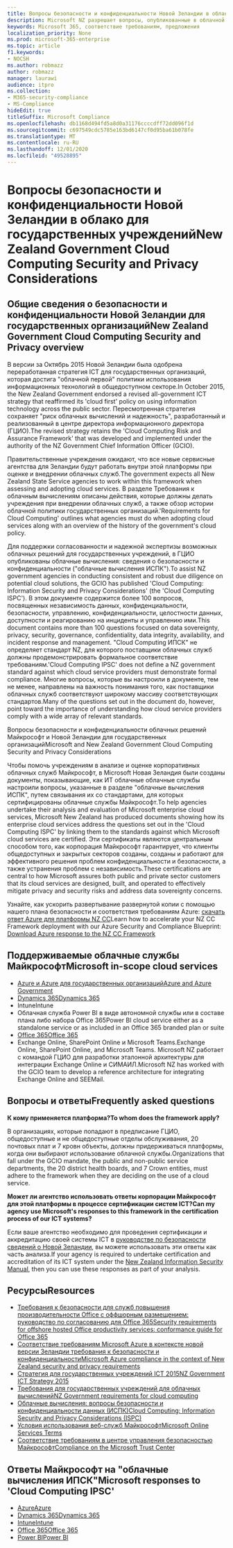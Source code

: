 ```yaml
---
title: Вопросы безопасности и конфиденциальности Новой Зеландии в облако для государственных учреждений
description: Microsoft NZ разрешает вопросы, опубликованные в облачной среде Новой Зеландии.
keywords: Microsoft 365, соответствие требованиям, предложения
localization_priority: None
ms.prod: microsoft-365-enterprise
ms.topic: article
f1.keywords:
- NOCSH
ms.author: robmazz
author: robmazz
manager: laurawi
audience: itpro
ms.collection:
- M365-security-compliance
- MS-Compliance
hideEdit: true
titleSuffix: Microsoft Compliance
ms.openlocfilehash: db1168d494fd5a8d0a31176ccccdff72dd096f1d
ms.sourcegitcommit: c697549cdc5785e163bd6147cf0d95ba61b078fe
ms.translationtype: MT
ms.contentlocale: ru-RU
ms.lasthandoff: 12/01/2020
ms.locfileid: "49528895"
---
```

# <a name="new-zealand-government-cloud-computing-security-and-privacy-considerations"></a><span data-ttu-id="635d3-104">Вопросы безопасности и конфиденциальности Новой Зеландии в облако для государственных учреждений</span><span class="sxs-lookup"><span data-stu-id="635d3-104">New Zealand Government Cloud Computing Security and Privacy Considerations</span></span>

## <a name="new-zealand-government-cloud-computing-security-and-privacy-overview"></a><span data-ttu-id="635d3-105">Общие сведения о безопасности и конфиденциальности Новой Зеландии для государственных организаций</span><span class="sxs-lookup"><span data-stu-id="635d3-105">New Zealand Government Cloud Computing Security and Privacy overview</span></span>

<span data-ttu-id="635d3-106">В версии за Октябрь 2015 Новой Зеландии была одобрена переработанная стратегия ICT для государственных организаций, которая достига "облачной первой" политики использования информационных технологий в общедоступном секторе.</span><span class="sxs-lookup"><span data-stu-id="635d3-106">In October 2015, the New Zealand Government endorsed a revised all-government ICT strategy that reaffirmed its 'cloud first' policy on using information technology across the public sector.</span></span> <span data-ttu-id="635d3-107">Пересмотренная стратегия сохраняет "риск облачных вычислений и надежность", разработанный и реализованный в центре директора информационного директора (ГЦИО).</span><span class="sxs-lookup"><span data-stu-id="635d3-107">The revised strategy retains the 'Cloud Computing Risk and Assurance Framework' that was developed and implemented under the authority of the NZ Government Chief Information Officer (GCIO).</span></span>

<span data-ttu-id="635d3-108">Правительственные учреждения ожидают, что все новые сервисные агентства для Зеландии будут работать внутри этой платформы при оценке и внедрении облачных служб.</span><span class="sxs-lookup"><span data-stu-id="635d3-108">The government expects all New Zealand State Service agencies to work within this framework when assessing and adopting cloud services.</span></span> <span data-ttu-id="635d3-109">В разделе Требования к облачным вычислениям описаны действия, которые должны делать учреждения при внедрении облачных служб, а также обзор истории облачной политики государственных организаций.</span><span class="sxs-lookup"><span data-stu-id="635d3-109">'Requirements for Cloud Computing' outlines what agencies must do when adopting cloud services along with an overview of the history of the government's cloud policy.</span></span>

<span data-ttu-id="635d3-110">Для поддержки согласованности и надежной экспертизы возможных облачных решений для государственных учреждений, в ГЦИО опубликованы облачные вычисления: сведения о безопасности и конфиденциальности ("облачные вычисления ИСПК").</span><span class="sxs-lookup"><span data-stu-id="635d3-110">To assist NZ government agencies in conducting consistent and robust due diligence on potential cloud solutions, the GCIO has published 'Cloud Computing: Information Security and Privacy Considerations' (the 'Cloud Computing ISPC').</span></span> <span data-ttu-id="635d3-111">В этом документе содержится более 100 вопросов, посвященных независимость данных, конфиденциальности, безопасности, управлению, конфиденциальности, целостности данных, доступности и реагированию на инциденты и управлению ими.</span><span class="sxs-lookup"><span data-stu-id="635d3-111">This document contains more than 100 questions focused on data sovereignty, privacy, security, governance, confidentiality, data integrity, availability, and incident response and management.</span></span> <span data-ttu-id="635d3-112">"Cloud Computing ИПСК" не определяет стандарт NZ, для которого поставщики облачных служб должны продемонстрировать формальное соответствие требованиям.</span><span class="sxs-lookup"><span data-stu-id="635d3-112">'Cloud Computing IPSC' does not define a NZ government standard against which cloud service providers must demonstrate formal compliance.</span></span> <span data-ttu-id="635d3-113">Многие вопросы, которые вы настроили в документе, тем не менее, направлены на важность понимания того, как поставщики облачных служб соответствуют широкому массиву соответствующих стандартов.</span><span class="sxs-lookup"><span data-stu-id="635d3-113">Many of the questions set out in the document do, however, point toward the importance of understanding how cloud service providers comply with a wide array of relevant standards.</span></span>

<span data-ttu-id="635d3-114">Вопросы безопасности и конфиденциальности облачных решений Майкрософт и Новой Зеландии для государственных организаций</span><span class="sxs-lookup"><span data-stu-id="635d3-114">Microsoft and New Zealand Government Cloud Computing Security and Privacy Considerations</span></span>

<span data-ttu-id="635d3-115">Чтобы помочь учреждениям в анализе и оценке корпоративных облачных служб Майкрософт, в Microsoft Новая Зеландия были созданы документы, показывающие, как ИТ облачные облачные службы настроили вопросы, указанные в разделе "облачные вычисления ИСПК", путем связывания их со стандартами, для которых сертифицированы облачные службы Майкрософт.</span><span class="sxs-lookup"><span data-stu-id="635d3-115">To help agencies undertake their analysis and evaluation of Microsoft enterprise cloud services, Microsoft New Zealand has produced documents showing how its enterprise cloud services address the questions set out in the 'Cloud Computing ISPC' by linking them to the standards against which Microsoft cloud services are certified.</span></span> <span data-ttu-id="635d3-116">Эти сертификаты являются центральным способом того, как корпорация Майкрософт гарантирует, что клиенты общедоступных и закрытых секторов созданы, созданы и работают для эффективного решения проблем конфиденциальности и безопасности, а также устранения проблем с независимость.</span><span class="sxs-lookup"><span data-stu-id="635d3-116">These certifications are central to how Microsoft assures both public and private sector customers that its cloud services are designed, built, and operated to effectively mitigate privacy and security risks and address data sovereignty concerns.</span></span>

<span data-ttu-id="635d3-117">Узнайте, как ускорить развертывание развернутой копии с помощью нашего плана безопасности и соответствия требованиям Azure: [скачать ответ Azure для платформы NZ CC](https://gallery.technet.microsoft.com/Response-to-GCIO-Cloud-e117bbb9)</span><span class="sxs-lookup"><span data-stu-id="635d3-117">Learn how to accelerate your NZ CC Framework deployment with our Azure Security and Compliance Blueprint: [Download Azure response to the NZ CC Framework](https://gallery.technet.microsoft.com/Response-to-GCIO-Cloud-e117bbb9)</span></span>

## <a name="microsoft-in-scope-cloud-services"></a><span data-ttu-id="635d3-118">Поддерживаемые облачные службы Майкрософт</span><span class="sxs-lookup"><span data-stu-id="635d3-118">Microsoft in-scope cloud services</span></span>

- [<span data-ttu-id="635d3-119">Azure и Azure для государственных организаций</span><span class="sxs-lookup"><span data-stu-id="635d3-119">Azure and Azure Government</span></span>](https://aka.ms/AzureCompliance)
- [<span data-ttu-id="635d3-120">Dynamics 365</span><span class="sxs-lookup"><span data-stu-id="635d3-120">Dynamics 365</span></span>](https://aka.ms/d365-compliance-list)
- <span data-ttu-id="635d3-121">Intune</span><span class="sxs-lookup"><span data-stu-id="635d3-121">Intune</span></span>
- <span data-ttu-id="635d3-122">Облачная служба Power BI в виде автономной службы или в составе плана либо набора Office 365</span><span class="sxs-lookup"><span data-stu-id="635d3-122">Power BI cloud service either as a standalone service or as included in an Office 365 branded plan or suite</span></span>
- [<span data-ttu-id="635d3-123">Office 365</span><span class="sxs-lookup"><span data-stu-id="635d3-123">Office 365</span></span>](https://go.microsoft.com/fwlink/p/?LinkID=2077751)
- <span data-ttu-id="635d3-124">Exchange Online, SharePoint Online и Microsoft Teams.</span><span class="sxs-lookup"><span data-stu-id="635d3-124">Exchange Online, SharePoint Online, and Microsoft Teams.</span></span> <span data-ttu-id="635d3-125">Microsoft NZ работает с командой ГЦИО для разработки эталонной архитектуры для интеграции Exchange Online и СИМАИЛ.</span><span class="sxs-lookup"><span data-stu-id="635d3-125">Microsoft NZ has worked with the GCIO team to develop a reference architecture for integrating Exchange Online and SEEMail.</span></span>

## <a name="frequently-asked-questions"></a><span data-ttu-id="635d3-126">Вопросы и ответы</span><span class="sxs-lookup"><span data-stu-id="635d3-126">Frequently asked questions</span></span>

<span data-ttu-id="635d3-127">**К кому применяется платформа?**</span><span class="sxs-lookup"><span data-stu-id="635d3-127">**To whom does the framework apply?**</span></span>

<span data-ttu-id="635d3-128">В организациях, которые попадают в предписание ГЦИО, общедоступные и не общедоступные отделы обслуживания, 20 почтовых плат и 7 кровн объекты, должны придерживаться платформы, когда они выбирают использование облачной службы.</span><span class="sxs-lookup"><span data-stu-id="635d3-128">Organizations that fall under the GCIO mandate, the public and non-public service departments, the 20 district health boards, and 7 Crown entities, must adhere to the framework when they are deciding on the use of a cloud service.</span></span>

<span data-ttu-id="635d3-129">**Может ли агентство использовать ответы корпорации Майкрософт для этой платформы в процессе сертификации систем ICT?**</span><span class="sxs-lookup"><span data-stu-id="635d3-129">**Can my agency use Microsoft's responses to this framework in the certification process of our ICT systems?**</span></span>

<span data-ttu-id="635d3-130">Если ваше агентство необходимо для проведения сертификации и аккредитацию своей системы ICT в [руководстве по безопасности сведений о Новой Зеландии](https://go.microsoft.com/fwlink/p/?linkid=2099496), вы можете использовать эти ответы как часть анализа.</span><span class="sxs-lookup"><span data-stu-id="635d3-130">If your agency is required to undertake certification and accreditation of its ICT system under the [New Zealand Information Security Manual](https://go.microsoft.com/fwlink/p/?linkid=2099496), then you can use these responses as part of your analysis.</span></span>

## <a name="resources"></a><span data-ttu-id="635d3-131">Ресурсы</span><span class="sxs-lookup"><span data-stu-id="635d3-131">Resources</span></span>

- [<span data-ttu-id="635d3-132">Требования к безопасности для служб повышения производительности Office с оффшорным размещением: руководство по согласованию для Office 365</span><span class="sxs-lookup"><span data-stu-id="635d3-132">Security requirements for offshore hosted Office productivity services: conformance guide for Office 365</span></span>](https://aka.ms/o365-gcio-conformance-guidance)
- [<span data-ttu-id="635d3-133">Соответствие требованиям Microsoft Azure в контексте новой версии Зеландии требования к безопасности и конфиденциальности</span><span class="sxs-lookup"><span data-stu-id="635d3-133">Microsoft Azure compliance in the context of New Zealand security and privacy requirements</span></span>](https://aka.ms/azurecompliancenewzealand)
- [<span data-ttu-id="635d3-134">Стратегия для государственных учреждений ICT 2015</span><span class="sxs-lookup"><span data-stu-id="635d3-134">NZ Government ICT Strategy 2015</span></span>](https://www.ict.govt.nz/strategy-and-action-plan/strategy/)
- [<span data-ttu-id="635d3-135">Требования для государственных учреждений для облачных вычислений</span><span class="sxs-lookup"><span data-stu-id="635d3-135">NZ Government requirements for cloud computing</span></span>](https://aka.ms/NZ-Cloud-Requirements)
- [<span data-ttu-id="635d3-136">Облачные вычисления: вопросы безопасности и конфиденциальности данных (ИСПК)</span><span class="sxs-lookup"><span data-stu-id="635d3-136">Cloud Computing: Information Security and Privacy Considerations (ISPC)</span></span>](https://www.digital.govt.nz/standards-and-guidance/technology-and-architecture/cloud-services/)
- [<span data-ttu-id="635d3-137">Условия использования веб-служб Майкрософт</span><span class="sxs-lookup"><span data-stu-id="635d3-137">Microsoft Online Services Terms</span></span>](https://aka.ms/Online-Services-Terms)
- [<span data-ttu-id="635d3-138">Соответствие требованиям в центре управления безопасностью Майкрософт</span><span class="sxs-lookup"><span data-stu-id="635d3-138">Compliance on the Microsoft Trust Center</span></span>](https://www.microsoft.com/trust-center/compliance/compliance-overview)

## <a name="microsoft-responses-to-cloud-computing-ipsc"></a><span data-ttu-id="635d3-139">Ответы Майкрософт на "облачные вычисления ИПСК"</span><span class="sxs-lookup"><span data-stu-id="635d3-139">Microsoft responses to 'Cloud Computing IPSC'</span></span>

- [<span data-ttu-id="635d3-140">Azure</span><span class="sxs-lookup"><span data-stu-id="635d3-140">Azure</span></span>](https://aka.ms/Azure-NZ-response)
- [<span data-ttu-id="635d3-141">Dynamics 365</span><span class="sxs-lookup"><span data-stu-id="635d3-141">Dynamics 365</span></span>](https://aka.ms/d365-nz-response)
- [<span data-ttu-id="635d3-142">Intune</span><span class="sxs-lookup"><span data-stu-id="635d3-142">Intune</span></span>](https://aka.ms/Intune-NZ-response)
- [<span data-ttu-id="635d3-143">Office 365</span><span class="sxs-lookup"><span data-stu-id="635d3-143">Office 365</span></span>](https://aka.ms/O365-NZ-Response)
- [<span data-ttu-id="635d3-144">Power BI</span><span class="sxs-lookup"><span data-stu-id="635d3-144">Power BI</span></span>](https://download.microsoft.com/download/5/1/7/51726B9B-2E76-49C4-9D4F-A36BF025CB93/Response-to-GCIO-105-questions-Power-BI.pdf)
